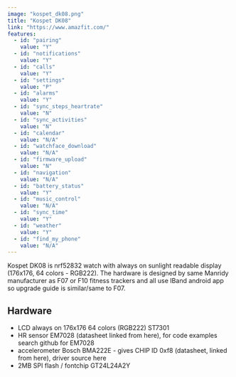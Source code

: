 ```yaml
---
image: "kospet_dk08.png"
title: "Kospet DK08"
link: "https://www.amazfit.com/"
features:
  - id: "pairing"
    value: "Y"
  - id: "notifications"
    value: "Y"
  - id: "calls"
    value: "Y"
  - id: "settings"
    value: "P"
  - id: "alarms"
    value: "Y"
  - id: "sync_steps_heartrate"
    value: "N"
  - id: "sync_activities"
    value: "N"
  - id: "calendar"
    value: "N/A"
  - id: "watchface_download"
    value: "N/A"
  - id: "firmware_upload"
    value: "N"
  - id: "navigation"
    value: "N/A"
  - id: "battery_status"
    value: "Y"
  - id: "music_control"
    value: "N/A"
  - id: "sync_time"
    value: "Y"
  - id: "weather"
    value: "Y"
  - id: "find_my_phone"
    value: "N/A"
---
```


Kospet DK08 is nrf52832 watch with always on sunlight readable display (176x176, 64 colors - RGB222).
The hardware is designed by same Manridy manufacturer as F07 or F10 fitness trackers and all use
IBand android app so upgrade guide is similar/same to F07.

## Hardware

* LCD always on 176x176 64 colors (RGB222) ST7301
* HR sensor EM7028 (datasheet linked from here), for code examples search github for EM7028
* accelerometer Bosch BMA222E - gives CHIP ID 0xf8 (datasheet, linked from here), driver source here
* 2MB SPI flash / fontchip GT24L24A2Y
